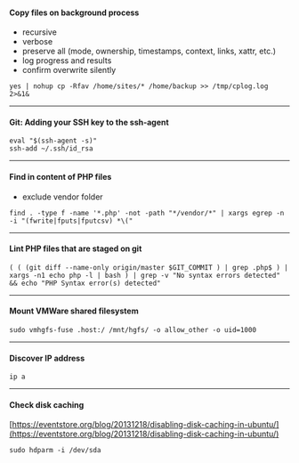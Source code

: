 #### Copy files on background process
+ recursive
+ verbose
+ preserve all (mode, ownership, timestamps, context, links, xattr, etc.)
+ log progress and results
+ confirm overwrite silently
```
yes | nohup cp -Rfav /home/sites/* /home/backup >> /tmp/cplog.log 2>&1&
```
***
#### Git: Adding your SSH key to the ssh-agent
```
eval "$(ssh-agent -s)"
ssh-add ~/.ssh/id_rsa
```
***
#### Find in content of PHP files
+ exclude vendor folder
```
find . -type f -name '*.php' -not -path "*/vendor/*" | xargs egrep -n -i "(fwrite|fputs|fputcsv) *\("
```
***
#### Lint PHP files that are staged on git
```
( ( (git diff --name-only origin/master $GIT_COMMIT ) | grep .php$ ) | xargs -n1 echo php -l | bash ) | grep -v "No syntax errors detected" && echo "PHP Syntax error(s) detected"
```
***
#### Mount VMWare shared filesystem
```
sudo vmhgfs-fuse .host:/ /mnt/hgfs/ -o allow_other -o uid=1000
```
***
#### Discover IP address
```
ip a
```
***
#### Check disk caching
[https://eventstore.org/blog/20131218/disabling-disk-caching-in-ubuntu/](https://eventstore.org/blog/20131218/disabling-disk-caching-in-ubuntu/)
```
sudo hdparm -i /dev/sda
```